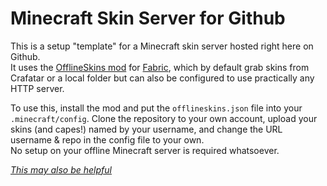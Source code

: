 # Minecraft Skin Server for Github

This is a setup "template" for a Minecraft skin server hosted right here on Github.  
It uses the [OfflineSkins mod](https://www.curseforge.com/minecraft/mc-mods/offlineskins-fabric) for [Fabric](https://fabricmc.net), which by default grab skins from Crafatar or a local folder but can also be configured to use practically any HTTP server.

To use this, install the mod and put the `offlineskins.json` file into your `.minecraft/config`. Clone the repository to your own account, upload your skins (and capes!) named by your username, and change the URL username & repo in the config file to your own.  
No setup on your offline Minecraft server is required whatsoever.

_[This may also be helpful](https://github.com/gmag224/MultiMC5-Offline)_
